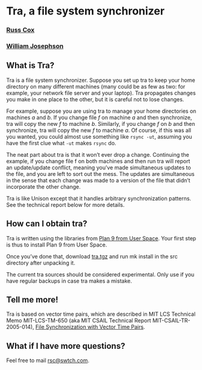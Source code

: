 # Tra, a file system synchronizer

### [Russ Cox](http://swtch.com/~rsc)
### [William Josephson](http://www.cs.princeton.edu/~wkj/)

## What is Tra?

Tra is a file system synchronizer. Suppose you set up tra to keep your home directory on many different machines (many could be as few as two: for example, your network file server and your laptop). Tra propagates changes you make in one place to the other, but it is careful not to lose changes.

For example, suppose you are using tra to manage your home directories on machines _a_ and _b_. If you change file _f_ on machine _a_ and then synchronize, tra will copy the new _f_ to machine _b_. Similarly, if you change _f_ on _b_ and then synchronize, tra will copy the new _f_ to machine _a_. Of course, if this was all you wanted, you could almost use something like `rsync -ut`, assuming you have the first clue what `-ut` makes `rsync` do.

The neat part about tra is that it won’t ever drop a change. Continuing the example, if you change file f on both machines and then run tra will report an update/update conflict, meaning you’ve made simultaneous updates to the file, and you are left to sort out the mess. The updates are simultaneous in the sense that each change was made to a version of the file that didn’t incorporate the other change.

Tra is like Unison except that it handles arbitrary synchronization patterns. See the technical report below for more details.

## How can I obtain tra?

Tra is written using the libraries from [Plan 9 from User Space](http://swtch.com/plan9port/). Your first step is thus to install Plan 9 from User Space.

Once you’ve done that, download [tra.tgz](http://swtch.com/tra/tra.tgz) and run mk install in the src directory after unpacking it.

The current tra sources should be considered experimental. Only use if you have regular backups in case tra makes a mistake.

## Tell me more!

Tra is based on vector time pairs, which are described in MIT LCS Technical Memo MIT-LCS-TM-650 (aka MIT CSAIL Technical Report MIT-CSAIL-TR-2005-014), [File Synchronization with Vector Time Pairs](http://publications.csail.mit.edu/tmp/MIT-CSAIL-TR-2005-014.pdf).

## What if I have more questions?

Feel free to mail rsc@swtch.com.
